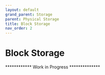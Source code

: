 ```yaml
---
layout: default
grand_parent: Storage
parent: Physical Storage
title: Block Storage
nav_order: 2
---
```



# Block Storage

************ Work in Progress **************